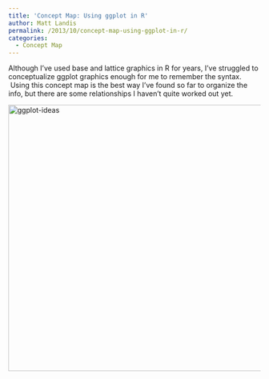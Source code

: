 ```yaml
---
title: 'Concept Map: Using ggplot in R'
author: Matt Landis
permalink: /2013/10/concept-map-using-ggplot-in-r/
categories:
  - Concept Map
---
```

Although I&#8217;ve used base and lattice graphics in R for years, I&#8217;ve struggled to conceptualize ggplot graphics enough for me to remember the syntax.  Using this concept map is the best way I&#8217;ve found so far to organize the info, but there are some relationships I haven&#8217;t quite worked out yet.

[<img class="alignnone size-full wp-image-4882" alt="ggplot-ideas" src="http://teaching.software-carpentry.org/wp-content/uploads/2013/10/ggplot-ideas.png" width="789" height="533" />][1]

 [1]: http://teaching.software-carpentry.org/wp-content/uploads/2013/10/ggplot-ideas.png
